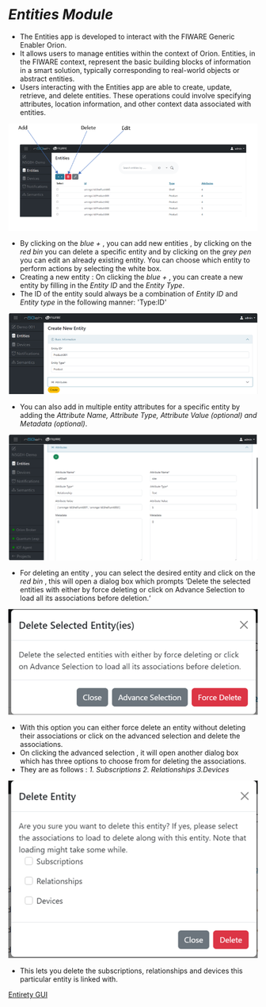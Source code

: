 # *Entities Module*
-	The Entities app is developed to interact with the FIWARE Generic Enabler Orion.
-	It allows users to manage entities within the context of Orion. Entities, in the FIWARE context, represent the basic building blocks of information in a smart solution, typically corresponding to real-world objects or abstract entities.
-	Users interacting with the Entities app are able to create, update, retrieve, and delete entities. These operations could involve specifying attributes, location information, and other context data associated with entities.

![Alt text](image-5.png)

-	By clicking on the *blue +* , you can add new entities , by clicking on the *red bin* you can delete a specific entity and by clicking on the *grey pen* you can edit an already existing entity. You can choose which entity to perform actions by selecting the white box.
-	Creating a new entity : On clicking the *blue +* , you can create a new entity by filling in the *Entity ID* and the *Entity Type*. 
- The ID of the entity sould always be a combination of *Entity ID* and *Entity type* in the following manner: 'Type:ID'

![Alt text](image-6.png)

-	You can also add in multiple entity attributes for a specific entity by adding the *Attribute Name, Attribute Type, Attribute Value (optional) and Metadata (optional)*.

![Alt text](image-7.png)

-	For deleting an entity , you can select the desired entity and click on the *red bin* , this will open a dialog box which prompts ‘Delete the selected entities with either by force deleting or click on Advance Selection to load all its associations before deletion.‘ 
 
![Alt text](image-8.png)

-	With this option you can either force delete an entity without deleting their associations or click on the advanced selection and delete the associations.
-	On clicking the advanced selection , it will open another dialog box which has three options to choose from for deleting the associations.
-	They are as follows :  *1. Subscriptions 2. Relationships 3.Devices*

![Alt text](image-10.png)

-	This lets you delete the subscriptions, relationships and devices this particular entity is linked with.







[Entirety GUI](https://github.com/N5GEH/n5geh.tools.entirety/blob/106-documentation-GUI/docs/GUI_TUTORIALS.md)
